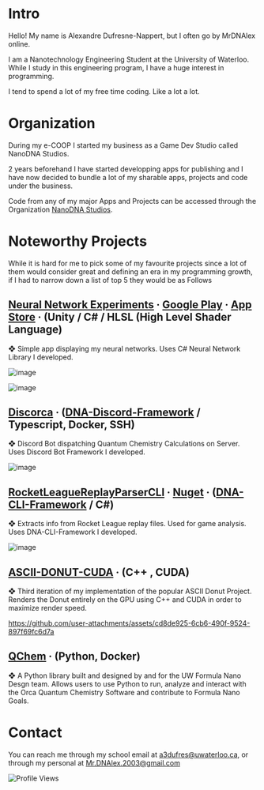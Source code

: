 # Intro
Hello! My name is Alexandre Dufresne-Nappert, but I often go by MrDNAlex online.

I am a Nanotechnology Engineering Student at the University of Waterloo. While I study in this engineering program, I have a huge interest in programming.

I tend to spend a lot of my free time coding. Like a lot a lot.

# Organization
During my e-COOP I started my business as a Game Dev Studio called NanoDNA Studios.

2 years beforehand I have started developping apps for publishing and I have now decided to bundle a lot of my sharable apps, projects and code under the business.

Code from any of my major Apps and Projects can be accessed through the Organization [NanoDNA Studios](https://github.com/Nano-DNA-Studios).

# Noteworthy Projects
While it is hard for me to pick some of my favourite projects since a lot of them would consider great and defining an era in my programming growth, if I had to narrow down a list of top 5 they would be as Follows

## [Neural Network Experiments](https://github.com/Nano-DNA-Studios/NeuralNetworkExperiments) · [Google Play](https://play.google.com/store/apps/details?id=com.NanoDNA.NeuralNetworkExperiments&pcampaignid=web_share) · [App Store](https://apps.apple.com/ca/app/neural-network-experiments/id6447320657) · (Unity / C# / HLSL (High Level Shader Language)

❖ Simple app displaying my neural networks. Uses C# Neural Network Library I developed.

![image](https://github.com/user-attachments/assets/a0212c54-9529-4e4a-9beb-1a195dca528b)

![image](https://github.com/user-attachments/assets/b7a29557-b83d-4287-8bde-c5525cb6f061)

## [Discorca](https://github.com/Nano-DNA-Studios/Discorca) · ([DNA-Discord-Framework](https://github.com/Nano-DNA-Studios/DNA-Discord-Framework) / Typescript, Docker, SSH)

❖ Discord Bot dispatching Quantum Chemistry Calculations on Server. Uses Discord Bot Framework I developed.

![image](https://github.com/user-attachments/assets/10a0b4ae-7a48-4213-b8c3-acfb2eb21a5d)

## [RocketLeagueReplayParserCLI](https://github.com/Nano-DNA-Studios/RocketLeagueReplayParserCLI) · [Nuget](https://www.nuget.org/profiles/MrDNA) · ([DNA-CLI-Framework](https://github.com/Nano-DNA-Studios/DNA-CLI-Framework) / C#)

❖ Extracts info from Rocket League replay files. Used for game analysis. Uses DNA-CLI-Framework I developed.

![image](https://github.com/user-attachments/assets/85b6fcae-fc14-4ced-b788-eef59bd4cd59)

## [ASCII-DONUT-CUDA](https://github.com/Nano-DNA-Studios/ASCII-Donut-CUDA) · (C++ , CUDA)

❖ Third iteration of my implementation of the popular ASCII Donut Project. Renders the Donut entirely on the GPU using C++ and CUDA in order to maximize render speed.

https://github.com/user-attachments/assets/cd8de925-6cb6-490f-9524-897f69fc6d7a

## [QChem](https://github.com/UWFormulaN/qchem)  · (Python, Docker)

❖ A Python library built and designed by and for the UW Formula Nano Desgn team. Allows users to use Python to run, analyze and interact with the Orca Quantum Chemistry Software and contribute to Formula Nano Goals.

# Contact
You can reach me through my school email at a3dufres@uwaterloo.ca, or through my personal at Mr.DNAlex.2003@gmail.com

![Profile Views](https://komarev.com/ghpvc/?username=MrDNAlex)

<!---
MrDNAlex/MrDNAlex is a ✨ special ✨ repository because its `README.md` (this file) appears on your GitHub profile.
You can click the Preview link to take a look at your changes.
--->
